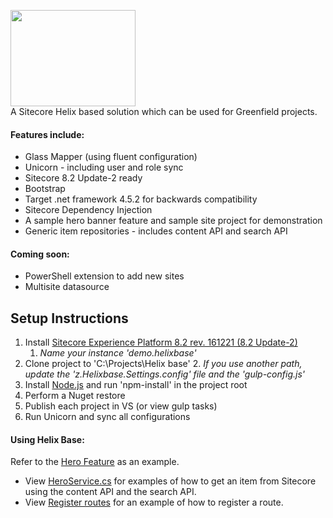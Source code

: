 <img src="https://nshackblog.files.wordpress.com/2017/02/helixbase1.png" height="154px" width="200px" /><br />
A Sitecore Helix based solution which can be used for Greenfield projects.

#### Features include:

* Glass Mapper (using fluent configuration)
* Unicorn - including user and role sync
* Sitecore 8.2 Update-2 ready
* Bootstrap
* Target .net framework 4.5.2 for backwards compatibility
* Sitecore Dependency Injection
* A sample hero banner feature and sample site project for demonstration
* Generic item repositories - includes content API and search API

#### Coming soon:

* PowerShell extension to add new sites
* Multisite datasource

## Setup Instructions
1. Install <a href="https://dev.sitecore.net/Downloads/Sitecore_Experience_Platform/82/Sitecore_Experience_Platform_82_Update2.aspx" target="_blank">Sitecore Experience Platform 8.2 rev. 161221 (8.2 Update-2)</a>
	1. _Name your instance 'demo.helixbase'_
2. Clone project to 'C:\Projects\Helix base'
	2. _If you use another path, update the 'z.Helixbase.Settings.config' file and the 'gulp-config.js'_
3. Install <a href="https://nodejs.org/en/" target="_blank">Node.js</a> and run 'npm-install' in the project root
4. Perform a Nuget restore
5. Publish each project in VS (or view gulp tasks)
6. Run Unicorn and sync all configurations

#### Using Helix Base:
Refer to the <a href="https://github.com/muso31/Helixbase/tree/master/src/Feature/Hero/code">Hero Feature</a> as an example.

* View <a href="https://github.com/muso31/Helixbase/blob/master/src/Feature/Hero/code/Service/HeroService.cs">HeroService.cs</a> for examples of how to get an item from Sitecore using the content API and the search API.
* View <a href="https://github.com/muso31/Helixbase/blob/master/src/Feature/Hero/code/Routes/RegisterRoutes.cs">Register routes</a> for an example of how to register a route.